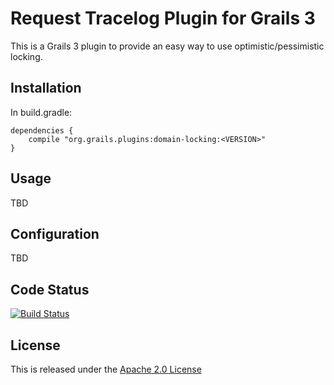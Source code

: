 Request Tracelog Plugin for Grails 3
====================================

This is a Grails 3 plugin to provide an easy way to use optimistic/pessimistic locking.


Installation
------------

In build.gradle:

    dependencies {
        compile "org.grails.plugins:domain-locking:<VERSION>"
    }


Usage
-----

TBD


Configuration
-------------

TBD


Code Status
-----------

[![Build Status](https://travis-ci.org/nobeans/grails-domain-locking.svg?branch=master)](https://travis-ci.org/nobeans/grails-request-tracelog)


License
-------

This is released under the [Apache 2.0 License](http://www.apache.org/licenses/LICENSE-2.0)
